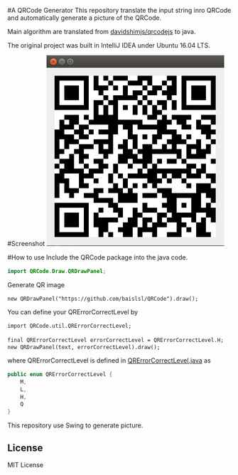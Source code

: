 #A QRCode Generator
This repository translate the input string inro QRCode and automatically 
generate a picture of the QRCode.

Main algorithm are translated from 
[davidshimjs/qrcodejs](https://github.com/davidshimjs/qrcodejs)
to java.

The original project was built in IntelliJ IDEA under Ubuntu 16.04 LTS.

#Screenshot
![](./screenshot.png)

#How to use
Include the QRCode package into the java code.
```java
import QRCode.Draw.QRDrawPanel;
```
Generate QR image
```
new QRDrawPanel("https://github.com/baislsl/QRCode").draw();
```
You can define your QRErrorCorrectLevel by 
```
import QRCode.util.QRErrorCorrectLevel;

final QRErrorCorrectLevel errorCorrectLevel = QRErrorCorrectLevel.H;
new QRDrawPanel(text, errorCorrectLevel).draw();
```
where QRErrorCorrectLevel is defined in [QRErrorCorrectLevel.java](./src/QRCode/util/QRErrorCorrectLevel.java) as
```java
public enum QRErrorCorrectLevel {
    M,
    L,
    H,
    Q
}
```
This repository use Swing to generate picture.

## License
MIT License

